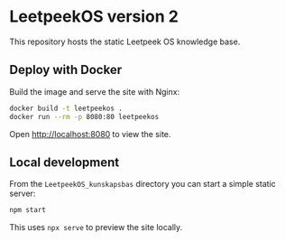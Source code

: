 # LeetpeekOS version 2

This repository hosts the static Leetpeek OS knowledge base.

## Deploy with Docker

Build the image and serve the site with Nginx:

```bash
docker build -t leetpeekos .
docker run --rm -p 8080:80 leetpeekos
```

Open [http://localhost:8080](http://localhost:8080) to view the site.

## Local development

From the `LeetpeekOS_kunskapsbas` directory you can start a simple static server:

```bash
npm start
```

This uses `npx serve` to preview the site locally.
